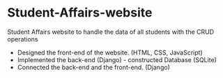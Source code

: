 # Student-Affairs-website
Student Affairs website to handle the data of all students with the CRUD operations
- Designed the front-end of the website. (HTML, CSS, JavaScript)
-  Implemented the back-end (Django) - constructed Database (SQLite)
-  Connected the back-end and the front-end. (Django)
